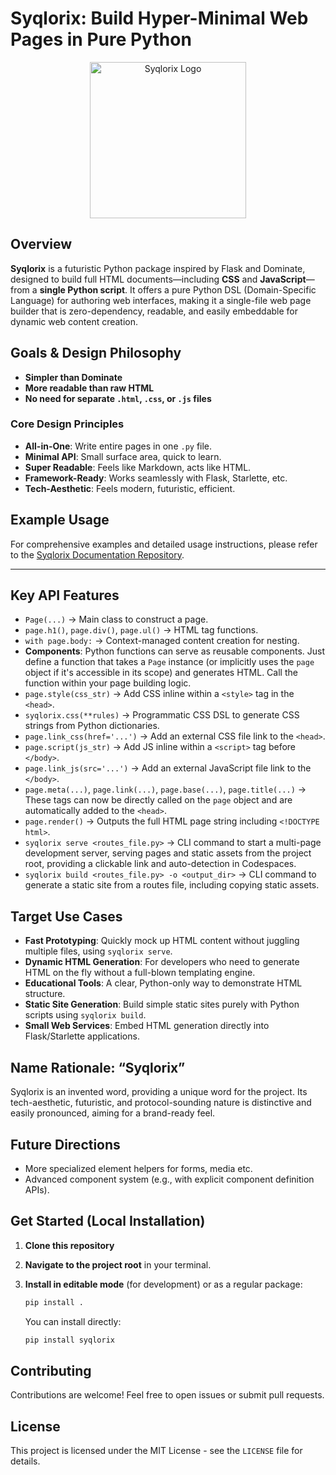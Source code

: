 # Syqlorix: Build Hyper-Minimal Web Pages in Pure Python

<p align="center">
  <img src="https://raw.githubusercontent.com/Syqlorix/Syqlorix/refs/heads/main/syqlorix-logo.svg" alt="Syqlorix Logo" width="250"/>
</p>

## Overview

**Syqlorix** is a futuristic Python package inspired by Flask and Dominate, designed to build full HTML documents—including **CSS** and **JavaScript**—from a **single Python script**. It offers a pure Python DSL (Domain-Specific Language) for authoring web interfaces, making it a single-file web page builder that is zero-dependency, readable, and easily embeddable for dynamic web content creation.

## Goals & Design Philosophy

-   **Simpler than Dominate**
-   **More readable than raw HTML**
-   **No need for separate `.html`, `.css`, or `.js` files**

### Core Design Principles

*   **All-in-One**: Write entire pages in one `.py` file.
*   **Minimal API**: Small surface area, quick to learn.
*   **Super Readable**: Feels like Markdown, acts like HTML.
*   **Framework-Ready**: Works seamlessly with Flask, Starlette, etc.
*   **Tech-Aesthetic**: Feels modern, futuristic, efficient.

## Example Usage

For comprehensive examples and detailed usage instructions, please refer to the [Syqlorix Documentation Repository](https://github.com/Syqlorix/syqlorix.github.io).

---

## Key API Features

*   `Page(...)` -> Main class to construct a page.
*   `page.h1()`, `page.div()`, `page.ul()` -> HTML tag functions.
*   `with page.body:` -> Context-managed content creation for nesting.
*   **Components**: Python functions can serve as reusable components. Just define a function that takes a `Page` instance (or implicitly uses the `page` object if it's accessible in its scope) and generates HTML. Call the function within your page building logic.
*   `page.style(css_str)` -> Add CSS inline within a `<style>` tag in the `<head>`.
*   `syqlorix.css(**rules)` -> Programmatic CSS DSL to generate CSS strings from Python dictionaries.
*   `page.link_css(href='...')` -> Add an external CSS file link to the `<head>`.
*   `page.script(js_str)` -> Add JS inline within a `<script>` tag before `</body>`.
*   `page.link_js(src='...')` -> Add an external JavaScript file link to the `</body>`.
*   `page.meta(...)`, `page.link(...)`, `page.base(...)`, `page.title(...)` -> These tags can now be directly called on the `page` object and are automatically added to the `<head>`.
*   `page.render()` -> Outputs the full HTML page string including `<!DOCTYPE html>`.
*   `syqlorix serve <routes_file.py>` -> CLI command to start a multi-page development server, serving pages and static assets from the project root, providing a clickable link and auto-detection in Codespaces.
*   `syqlorix build <routes_file.py> -o <output_dir>` -> CLI command to generate a static site from a routes file, including copying static assets.

## Target Use Cases

*   **Fast Prototyping**: Quickly mock up HTML content without juggling multiple files, using `syqlorix serve`.
*   **Dynamic HTML Generation**: For developers who need to generate HTML on the fly without a full-blown templating engine.
*   **Educational Tools**: A clear, Python-only way to demonstrate HTML structure.
*   **Static Site Generation**: Build simple static sites purely with Python scripts using `syqlorix build`.
*   **Small Web Services**: Embed HTML generation directly into Flask/Starlette applications.

## Name Rationale: “Syqlorix”

Syqlorix is an invented word, providing a unique word for the project. Its tech-aesthetic, futuristic, and protocol-sounding nature is distinctive and easily pronounced, aiming for a brand-ready feel.

## Future Directions

*   More specialized element helpers for forms, media etc.
*   Advanced component system (e.g., with explicit component definition APIs).

## Get Started (Local Installation)

1.  **Clone this repository**
2.  **Navigate to the project root** in your terminal.
3.  **Install in editable mode** (for development) or as a regular package:

    ```bash
    pip install .
    ```

    You can install directly:
    ```bash
    pip install syqlorix
    ```

## Contributing

Contributions are welcome! Feel free to open issues or submit pull requests.

## License

This project is licensed under the MIT License - see the `LICENSE` file for details.